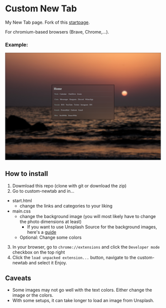 # Custom New Tab
My New Tab page. Fork of this [startpage](https://startpages.github.io/startpages/Startpage-lazyfox81/).

For chromium-based browsers (Brave, Chrome,...).

### Example:
![image](custom-config.png)

## How to install
1. Dowmload this repo (clone with git or download the zip)
2. Go to custom-newtab and in...
  - start.html
    - change the links and categories to your liking
  - main.css
    - change the background image (you will most likely have to change the photo dimensions at least)
      - If you want to use Unsplash Source for the background images, here's a [guide](https://source.unsplash.com/)
    - Optional: Change some colors
3. In your browser, go to `chrome://extensions` and click the `Developer mode` checkbox on the top right
4. Click the `load unpacked extension...` button, navigate to the custom-newtab and select it
Enjoy.

## Caveats
- Some images may not go well with the text colors. Either change the image or the colors.
- With some setups, it can take longer to load an image from Unsplash.
